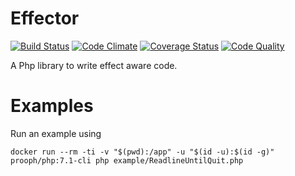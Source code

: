 # Effector

[![Build Status](https://travis-ci.org/marcosh/effector.svg?branch=master)](https://travis-ci.org/marcosh/effector)
[![Code Climate](https://codeclimate.com/github/marcosh/effector/badges/gpa.svg)](https://codeclimate.com/github/marcosh/effector)
[![Coverage Status](https://coveralls.io/repos/github/marcosh/effector/badge.svg?branch=master)](https://coveralls.io/github/marcosh/effector?branch=master)
[![Code Quality](https://api.codacy.com/project/badge/grade/ff95c3e5360649638c61f2834bffd8b2)](https://www.codacy.com/app/marcosh/effector/dashboard)

A Php library to write effect aware code.

# Examples

Run an example using

```
docker run --rm -ti -v "$(pwd):/app" -u "$(id -u):$(id -g)" prooph/php:7.1-cli php example/ReadlineUntilQuit.php
```